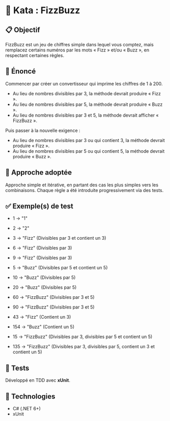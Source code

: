 ﻿# 🧪 Kata : FizzBuzz

## 📋 Objectif

FizzBuzz est un jeu de chiffres simple dans lequel vous comptez, mais remplacez certains numéros par les mots « Fizz » et/ou « Buzz », en respectant certaines règles.

## 🔗 Énoncé

Commencer par créer un convertisseur qui imprime les chiffres de 1 à 200.
- Au lieu de nombres divisibles par 3, la méthode devrait produire « Fizz ».
- Au lieu de nombres divisibles par 5, la méthode devrait produire « Buzz ».
- Au lieu de nombres divisibles par 3 et 5, la méthode devrait afficher « FizzBuzz ».

Puis passer à la nouvelle exigence : 
- Au lieu de nombres divisibles par 3 ou qui contient 3, la méthode devrait produire « Fizz ».
- Au lieu de nombres divisibles par 5 ou qui contient 5, la méthode devrait produire « Buzz ».

## 🧠 Approche adoptée

Approche simple et itérative, en partant des cas les plus simples vers les combinaisons. Chaque règle a été introduite progressivement via des tests.

## ✅ Exemple(s) de test

- 1 → "1"
- 2 → "2"

- 3 → "Fizz" (Divisibles par 3 et contient un 3)
- 6 → "Fizz" (Divisibles par 3)
- 9 → "Fizz" (Divisibles par 3)

- 5 → "Buzz" (Divisibles par 5 et contient un 5)
- 10 → "Buzz" (Divisibles par 5)
- 20 → "Buzz" (Divisibles par 5)

- 60 → "FizzBuzz" (Divisibles par 3 et 5)
- 90 → "FizzBuzz" (Divisibles par 3 et 5)

- 43 → "Fizz" (Contient un 3)
- 154 → "Buzz" (Contient un 5)

- 15 → "FizzBuzz" (Divisibles par 3, divisibles par 5 et contient un 5)
- 135 → "FizzBuzz" (Divisibles par 3, divisibles par 5, contient un 3 et contient un 5)

## 🧪 Tests

Développé en TDD avec **xUnit**.

## 🧰 Technologies

- C# (.NET 6+)
- xUnit
